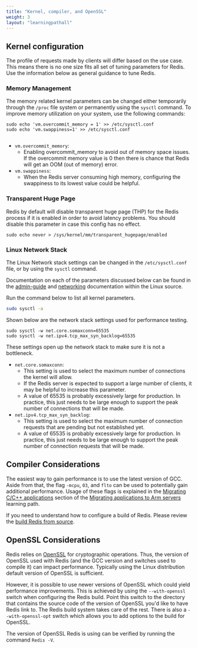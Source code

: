 ```yaml
---
title: "Kernel, compiler, and OpenSSL"
weight: 3
layout: "learningpathall"
---
```


##  Kernel configuration

The profile of requests made by clients will differ based on the use case. This means there is no one size fits all set of tuning parameters for Redis. Use the information below as general guidance to tune Redis.

### Memory Management

The memory related kernel parameters can be changed either temporarily through the `/proc` file system or permanently using the `sysctl` command.
To improve memory utilization on your system, use the following commands:



```
sudo echo 'vm.overcommit_memory = 1' >> /etc/sysctl.conf 
sudo echo 'vm.swappiness=1' >> /etc/sysctl.conf 


```
* `vm.overcommit_memory`:
  * Enabling overcommit_memory to avoid out of memory space issues. If the overcommit memory value is 0 then there is chance that Redis will get an OOM (out of memory) error.  
* `vm.swappiness`:
  * When the Redis server consuming high memory, configuring the swappiness to its lowest value could be helpful. 

### Transparent Huge Page

Redis by default will disable transparent huge page (THP) for the Redis process if it is enabled in order to avoid latency problems. You should disable this parameter in case this config has no effect.
  
```
sudo echo never > /sys/kernel/mm/transparent_hugepage/enabled  
```

### Linux Network Stack

The Linux Network stack settings can be changed in the `/etc/sysctl.conf` file, or by using the `sysctl` command.

Documentation on each of the parameters discussed below can be found in the [admin-guide](https://github.com/torvalds/linux/blob/master/Documentation/admin-guide/sysctl/net.rst) and [networking](https://github.com/torvalds/linux/blob/master/Documentation/networking/ip-sysctl.rst) documentation within the Linux source.

Run the command below to list all kernel parameters.

```bash
sudo sysctl -a
```

Shown below are the network stack settings used for performance testing.

```
sudo sysctl -w net.core.somaxconn=65535
sudo sysctl -w net.ipv4.tcp_max_syn_backlog=65535

```

These settings open up the network stack to make sure it is not a bottleneck.

* `net.core.somaxconn`:
  * This setting is used to select the maximum number of connections the kernel will allow.
  * If the Redis server is expected to support a large number of clients, it may be helpful to increase this parameter.
  * A value of 65535 is probably excessively large for production. In practice, this just needs to be large enough to support the peak number of connections that will be made.
* `net.ipv4.tcp_max_syn_backlog`:
  * This setting is used to select the maximum number of connection requests that are pending but not established yet.
  * A value of 65535 is probably excessively large for production. In practice, this just needs to be large enough to support the peak number of connection requests that will be made.


##  Compiler Considerations

The easiest way to gain performance is to use the latest version of GCC. Aside from that, the flag `-mcpu`, `03`, and `flto` can be used to potentially gain additional performance. Usage of these flags is explained in the [Migrating C/C++ applications](/learning-paths/servers-and-cloud-computing/migration/c-c++) section of the [Migrating applications to Arm servers](/learning-paths/servers-and-cloud-computing/migration/) learning path.

If you need to understand how to configure a build of Redis. Please review the [build Redis from source](https://redis.io/docs/getting-started/installation/install-redis-from-source/).

##  OpenSSL Considerations

Redis relies on [OpenSSL](https://www.openssl.org/) for cryptographic operations. Thus, the version of OpenSSL used with Redis (and the GCC version and switches used to compile it) can impact performance. Typically using the Linux distribution default version of OpenSSL is sufficient.

However, it is possible to use newer versions of OpenSSL which could yield performance improvements. This is achieved by using the `--with-openssl` switch when configuring the Redis build. Point this switch to the directory that contains the source code of the version of OpenSSL you'd like to have Redis link to. The Redis build system takes care of the rest. There is also a `--with-openssl-opt` switch which allows you to add options to the build for OpenSSL.

The version of OpenSSL Redis is using can be verified by running the command `Redis -V`.
